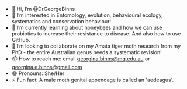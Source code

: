- 👋 Hi, I’m @DrGeorgeBinns
- 👀 I’m interested in Entomology, evolution, behavioural ecology, systematics and conservation behaviour!
- 🌱 I’m currently learning about honeybees and how we can use probiotics to increase their resistance to disease. And also how to use GitHub.
- 💞️ I’m looking to collaborate on my Amata tiger moth research from my PhD - the entire Australian genus needs a systematic revision!
- 📫 How to reach me: email georgina.binns@mq.edu.au or georgina.e.binns@gmail.com
- 😄 Pronouns: She/Her
- ⚡ Fun fact: A male moth genital appendage is called an 'aedeagus'.

<!---
DrGeorgeBinns/DrGeorgeBinns is a ✨ special ✨ repository because its `README.md` (this file) appears on your GitHub profile.
You can click the Preview link to take a look at your changes.
--->
